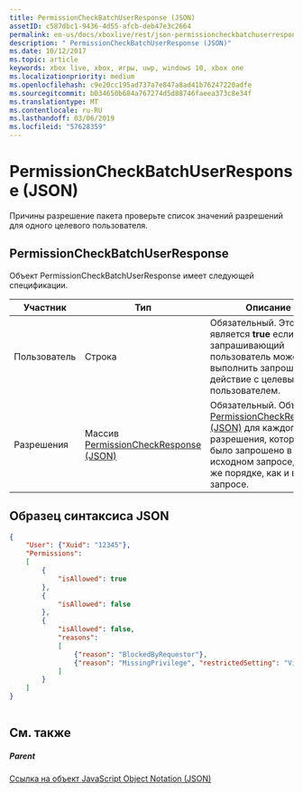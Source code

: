 ```yaml
---
title: PermissionCheckBatchUserResponse (JSON)
assetID: c587dbc1-9436-4d55-afcb-deb47e3c2664
permalink: en-us/docs/xboxlive/rest/json-permissioncheckbatchuserresponse.html
description: " PermissionCheckBatchUserResponse (JSON)"
ms.date: 10/12/2017
ms.topic: article
keywords: xbox live, xbox, игры, uwp, windows 10, xbox one
ms.localizationpriority: medium
ms.openlocfilehash: c9e20cc195ad737a7e847a8ad41b76247220adfe
ms.sourcegitcommit: b034650b684a767274d5d88746faeea373c8e34f
ms.translationtype: MT
ms.contentlocale: ru-RU
ms.lasthandoff: 03/06/2019
ms.locfileid: "57628359"
---
```

# <a name="permissioncheckbatchuserresponse-json"></a>PermissionCheckBatchUserResponse (JSON)
Причины разрешение пакета проверьте список значений разрешений для одного целевого пользователя. 
<a id="ID4EN"></a>

 
## <a name="permissioncheckbatchuserresponse"></a>PermissionCheckBatchUserResponse
 
Объект PermissionCheckBatchUserResponse имеет следующей спецификации.
 
| Участник| Тип| Описание| 
| --- | --- | --- | 
| Пользователь| Строка| Обязательный. Этот член является <b>true</b> если запрашивающий пользователь может выполнить запрошенное действие с целевым пользователем.| 
| Разрешения| Массив [PermissionCheckResponse (JSON)](json-permissioncheckresponse.md)| Обязательный. Объект [PermissionCheckResponse (JSON)](json-permissioncheckresponse.md) для каждого разрешения, которое было запрошено в исходном запросе, в том же порядке, как и в запросе.| 
  
<a id="ID4E4B"></a>

 
## <a name="sample-json-syntax"></a>Образец синтаксиса JSON
 

```json
{
    "User": {"Xuid": "12345"},
    "Permissions":
    [
        {
            "isAllowed": true
        },
        {
            "isAllowed": false
        },
        {
            "isAllowed": false,
            "reasons":
            [
                {"reason": "BlockedByRequestor"},
                {"reason": "MissingPrivilege", "restrictedSetting": "VideoCommunications"}
            ]
        }
    ]
}
    
```

  
<a id="ID4EGC"></a>

 
## <a name="see-also"></a>См. также
 
<a id="ID4EIC"></a>

 
##### <a name="parent"></a>Parent 

[Ссылка на объект JavaScript Object Notation (JSON)](atoc-xboxlivews-reference-json.md)

   